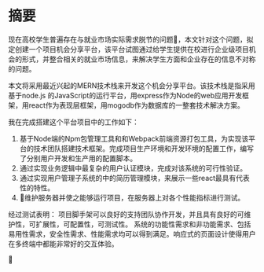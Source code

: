 # 摘要

现在高校学生普遍存在与就业市场实际需求脱节的问题，本文针对这个问题，拟定创建一个项目机会分享平台，该平台试图通过给学生提供在校进行企业级项目机会的形式，并整合相关的就业市场信息，来解决学生方面和企业存在的信息不对称的问题。

本文将采用最近兴起的MERN技术栈来开发这个机会分享平台。该技术栈是指采用基于node.js 的JavaScript的运行平台，用express作为Node的web应用开发框架，用react作为表现层框架，用mogodb作为数据库的一整套技术解决方案。

我在完成搭建这个平台项目中的工作如下：
1. 基于Node端的Npm包管理工具和和Webpack前端资源打包工具，为实现该平台的技术团队搭建技术框架。完成项目生产环境和开发环境的配置工作，编写了分别用户开发和生产用的配置脚本。
2. 通过实现业务逻辑中最复杂的用户认证模块，完成对该系统的可行性验证。
3. 通过实现用户管理子系统的中的简历管理模块，来展示一些react最具有代表性的特性。
4. 维护服务器并使之能够运行项目，在服务器上对各个性能指标进行测试。

经过测试表明：
项目脚手架可以良好的支持团队协作开发，并且具有良好的可维护性，可扩展性，可配置性，可测试性。
系统的功能性需求和非功能需求、包括易用性需求，安全性需求、性能需求均可以得到满足。响应式的页面设计使得用户在多终端中都能非常好的交互体验。










